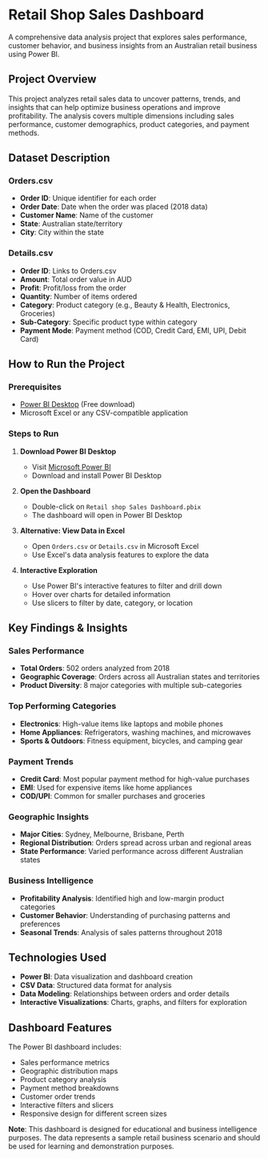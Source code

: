 # Retail Shop Sales Dashboard

A comprehensive data analysis project that explores sales performance, customer behavior, and business insights from an Australian retail business using Power BI.

## Project Overview

This project analyzes retail sales data to uncover patterns, trends, and insights that can help optimize business operations and improve profitability. The analysis covers multiple dimensions including sales performance, customer demographics, product categories, and payment methods.

## Dataset Description

### Orders.csv

- **Order ID**: Unique identifier for each order
- **Order Date**: Date when the order was placed (2018 data)
- **Customer Name**: Name of the customer
- **State**: Australian state/territory
- **City**: City within the state

### Details.csv

- **Order ID**: Links to Orders.csv
- **Amount**: Total order value in AUD
- **Profit**: Profit/loss from the order
- **Quantity**: Number of items ordered
- **Category**: Product category (e.g., Beauty & Health, Electronics, Groceries)
- **Sub-Category**: Specific product type within category
- **Payment Mode**: Payment method (COD, Credit Card, EMI, UPI, Debit Card)

## How to Run the Project

### Prerequisites

- [Power BI Desktop](https://powerbi.microsoft.com/desktop/) (Free download)
- Microsoft Excel or any CSV-compatible application

### Steps to Run

1. **Download Power BI Desktop**

   - Visit [Microsoft Power BI](https://powerbi.microsoft.com/desktop/)
   - Download and install Power BI Desktop

2. **Open the Dashboard**

   - Double-click on `Retail shop Sales Dashboard.pbix`
   - The dashboard will open in Power BI Desktop

3. **Alternative: View Data in Excel**

   - Open `Orders.csv` or `Details.csv` in Microsoft Excel
   - Use Excel's data analysis features to explore the data

4. **Interactive Exploration**
   - Use Power BI's interactive features to filter and drill down
   - Hover over charts for detailed information
   - Use slicers to filter by date, category, or location

## Key Findings & Insights

### Sales Performance

- **Total Orders**: 502 orders analyzed from 2018
- **Geographic Coverage**: Orders across all Australian states and territories
- **Product Diversity**: 8 major categories with multiple sub-categories

### Top Performing Categories

- **Electronics**: High-value items like laptops and mobile phones
- **Home Appliances**: Refrigerators, washing machines, and microwaves
- **Sports & Outdoors**: Fitness equipment, bicycles, and camping gear

### Payment Trends

- **Credit Card**: Most popular payment method for high-value purchases
- **EMI**: Used for expensive items like home appliances
- **COD/UPI**: Common for smaller purchases and groceries

### Geographic Insights

- **Major Cities**: Sydney, Melbourne, Brisbane, Perth
- **Regional Distribution**: Orders spread across urban and regional areas
- **State Performance**: Varied performance across different Australian states

### Business Intelligence

- **Profitability Analysis**: Identified high and low-margin product categories
- **Customer Behavior**: Understanding of purchasing patterns and preferences
- **Seasonal Trends**: Analysis of sales patterns throughout 2018

## Technologies Used

- **Power BI**: Data visualization and dashboard creation
- **CSV Data**: Structured data format for analysis
- **Data Modeling**: Relationships between orders and order details
- **Interactive Visualizations**: Charts, graphs, and filters for exploration

## Dashboard Features

The Power BI dashboard includes:

- Sales performance metrics
- Geographic distribution maps
- Product category analysis
- Payment method breakdowns
- Customer order trends
- Interactive filters and slicers
- Responsive design for different screen sizes



**Note**: This dashboard is designed for educational and business intelligence purposes. The data represents a sample retail business scenario and should be used for learning and demonstration purposes.


